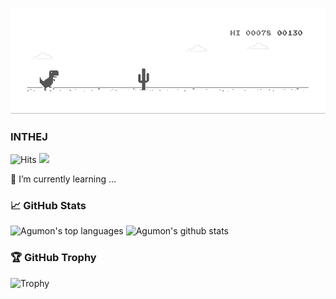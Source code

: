 ![dino.gif](./dino.gif)

### INTHEJ
![Hits](https://hits.seeyoufarm.com/api/count/incr/badge.svg?url=https%3A%2F%2Fgithub.com%2Finthej%2Fhit-counter&count_bg=%2379C83D&title_bg=%23555555&icon=&icon_color=%23E7E7E7&title=hits&edge_flat=false)
[![](https://img.shields.io/badge/%F0%9F%93%99-Blog-green)](https://inthej.com)

[//]: # ([![]&#40;https://img.shields.io/badge/%F0%9F%8F%A0-Home-blue&#41;]&#40;https://inthej.com;)
[//]: # ([![]&#40;https://img.shields.io/badge/%F0%9F%93%91-FP%20Scala-red&#41;]&#40;https://inthej.com;)

<!--
**inthej/inthej** is a ✨ _special_ ✨ repository because its `README.md` (this file) appears on your GitHub profile.

Here are some ideas to get you started:

- 🔭 I’m currently working on ...
- 🌱 I’m currently learning ...
- 👯 I’m looking to collaborate on ...
- 🤔 I’m looking for help with ...
- 💬 Ask me about ...
- 📫 How to reach me: ...
- 😄 Pronouns: ...
- ⚡ Fun fact: ...
-->

🌱 I’m currently learning ...

### 📈 GitHub Stats
<p>
    <img width="380px" src="https://github-readme-stats.vercel.app/api/top-langs/?username=inthej&layout=compact&hide=html&hide_border=true" alt="Agumon's top languages"/>
    <img width="455px" src="https://github-readme-stats.vercel.app/api?username=inthej&theme=default&hide_border=true" alt="Agumon's github stats" />
</p>

### 🏆 GitHub Trophy
![Trophy](https://github-profile-trophy.vercel.app/?username=inthej&column=8&no-frame=true)
